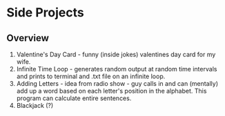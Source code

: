 # Side Projects

## Overview
1. Valentine's Day Card - funny (inside jokes) valentines day card for my wife.
2. Infinite Time Loop - generates random output at random time intervals and prints to terminal and .txt file on an infinite loop.
3. Adding Letters - idea from radio show - guy calls in and can (mentally) add up a word based on each letter's position in the alphabet. This program can calculate entire sentences.
4. Blackjack (?)
